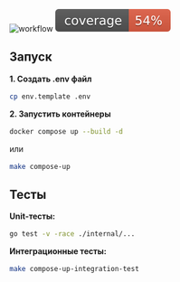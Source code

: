 ![workflow](https://github.com/demig00d/shop-api/actions/workflows/ci.yml/badge.svg)
![coverage](https://raw.githubusercontent.com/demig00d/shop-api/badges/.badges/master/coverage.svg)

## Запуск

**1. Создать .env файл**

```sh
cp env.template .env
```

**2. Запустить контейнеры**

```sh
docker compose up --build -d
```

или

```sh
make compose-up
```

## Тесты

**Unit-тесты:**

```sh
go test -v -race ./internal/...
```

**Интеграционные тесты:**

```sh
make compose-up-integration-test
```
